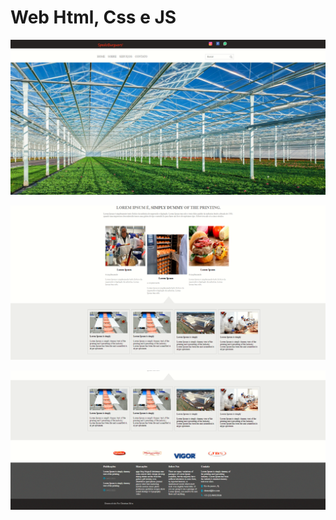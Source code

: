 # Web Html, Css e JS 

![web](https://github.com/chrnah/Projeto.../blob/main/img1.png)

![web](https://github.com/chrnah/Projeto.../blob/main/img2.png)

![web](https://github.com/chrnah/Projeto.../blob/main/img3.png)
